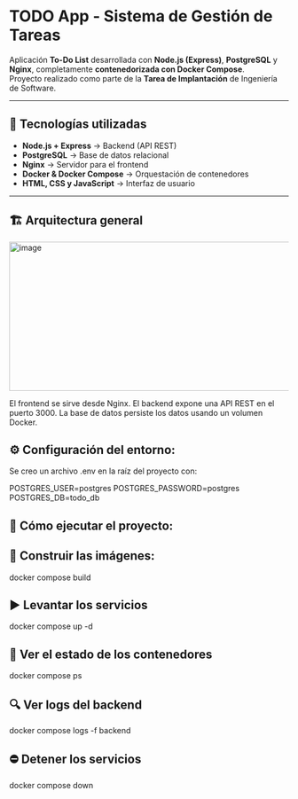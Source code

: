 # TODO App - Sistema de Gestión de Tareas

Aplicación **To-Do List** desarrollada con **Node.js (Express)**, **PostgreSQL** y **Nginx**, completamente **contenedorizada con Docker Compose**.  
Proyecto realizado como parte de la **Tarea de Implantación** de Ingeniería de Software.

---

## 🚀 Tecnologías utilizadas
- **Node.js + Express** → Backend (API REST)
- **PostgreSQL** → Base de datos relacional
- **Nginx** → Servidor para el frontend
- **Docker & Docker Compose** → Orquestación de contenedores
- **HTML, CSS y JavaScript** → Interfaz de usuario

---

## 🏗️ Arquitectura general
<img width="578" height="269" alt="image" src="https://github.com/user-attachments/assets/7995ec96-816b-4180-b1c1-979b0c83b8fe" />

El frontend se sirve desde Nginx.
El backend expone una API REST en el puerto 3000.
La base de datos persiste los datos usando un volumen Docker.


## ⚙️ Configuración del entorno: 
Se creo un archivo .env en la raíz del proyecto con:

POSTGRES_USER=postgres
POSTGRES_PASSWORD=postgres
POSTGRES_DB=todo_db


## 🐳 Cómo ejecutar el proyecto:

## 🔧 Construir las imágenes:

docker compose build

## **▶️ Levantar los servicios**

docker compose up -d

## 🧱 Ver el estado de los contenedores
docker compose ps

## 🔍 Ver logs del backend
docker compose logs -f backend

## ⛔ Detener los servicios
docker compose down
